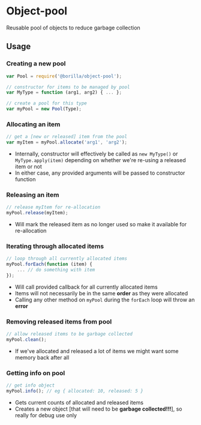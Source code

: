 # Object-pool
Reusable pool of objects to reduce garbage collection
## Usage
### Creating a new pool
```javascript
var Pool = require('@borilla/object-pool');

// constructor for items to be managed by pool
var MyType = function (arg1, arg2) { ... };

// create a pool for this type
var myPool = new Pool(Type);
```

### Allocating an item
```javascript
// get a [new or released] item from the pool
var myItem = myPool.allocate('arg1', 'arg2');
```
* Internally, constructor will effectively be called as `new MyType()` or `MyType.apply(item)` depending on whether we're re-using a released item or not
* In either case, any provided arguments will be passed to constructor function

### Releasing an item
```javascript
// release myItem for re-allocation
myPool.release(myItem);
```
* Will mark the released item as no longer used so make it available for re-allocation

### Iterating through allocated items
```javascript
// loop through all currently allocated items
myPool.forEach(function (item) {
	... // do something with item
});
```
* Will call provided callback for all currently allocated items
* Items will not necessarily be in the same **order** as they were allocated
* Calling any other method on `myPool` during the `forEach` loop will throw an **error**

### Removing released items from pool
```javascript
// allow released items to be garbage collected
myPool.clean();
```
* If we've allocated and released a lot of items we might want some memory back after all

### Getting info on pool
```javascript
// get info object
myPool.info(); // eg { allocated: 10, released: 5 }
```
* Gets current counts of allocated and released items
* Creates a new object [that will need to be **garbage collected!!!**], so really for debug use only
